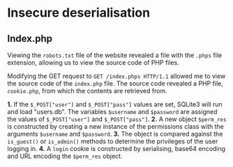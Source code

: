 # Insecure deserialisation

## Index.php

Viewing the `robots.txt` file of the website revealed a file with the `.phps` file extension, allowing us to view the source code of PHP files.

Modifying the GET request to `GET /index.phps HTTP/1.1` allowed me to view the source code of the `index.php` file.  The source code revealed a PHP file, `cookie.php`, from which the contents are retrieved from. 

**1.**  If the `$_POST["user"]` and `$_POST["pass"]` values are set, SQLite3 will run and load "users.db". The variables `$username` and `$password` are assigned the         values of `$_POST["user"]` and `$_POST["pass"]`.
**2.**  A new object `$perm_res` is constructed by creating a new instance of the permissions class with the arguments `$username` and `$password`. 
**3.**  The object is compared against the `is_guest()` or `is_admin()` methods to determine the privileges of the user logging in.
**4.**  A `login` cookie is constructed by serialising, base64 encoding and URL encoding the `$perm_res` object.
